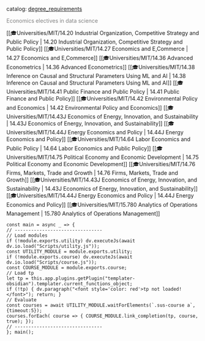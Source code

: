 catalog: [degree_requirements](https://eecsis.mit.edu/degree_requirements.html#ECONDS)

<font style="color: grey">Economics electives in data science</font>

<span class="sus-course">[[🎓Universities/MIT/14.20 Industrial Organization, Competitive Strategy and Public Policy | 14.20 Industrial Organization, Competitive Strategy and Public Policy]]</span>
<span class="sus-course">[[🎓Universities/MIT/14.27 Economics and E,Commerce | 14.27 Economics and E,Commerce]]</span>
<span class="sus-course">[[🎓Universities/MIT/14.36 Advanced Econometrics | 14.36 Advanced Econometrics]]</span>
<span class="sus-course">[[🎓Universities/MIT/14.38 Inference on Causal and Structural Parameters Using ML and AI | 14.38 Inference on Causal and Structural Parameters Using ML and AI]]</span>
<span class="sus-course">[[🎓Universities/MIT/14.41 Public Finance and Public Policy | 14.41 Public Finance and Public Policy]]</span>
<span class="sus-course">[[🎓Universities/MIT/14.42 Environmental Policy and Economics | 14.42 Environmental Policy and Economics]]</span>
<span class="sus-course">[[🎓Universities/MIT/14.43J Economics of Energy, Innovation, and Sustainability | 14.43J Economics of Energy, Innovation, and Sustainability]]</span>
<span class="sus-course">[[🎓Universities/MIT/14.44J Energy Economics and Policy | 14.44J Energy Economics and Policy]]</span>
<span class="sus-course">[[🎓Universities/MIT/14.64 Labor Economics and Public Policy | 14.64 Labor Economics and Public Policy]]</span>
<span class="sus-course">[[🎓Universities/MIT/14.75 Political Economy and Economic Development | 14.75 Political Economy and Economic Development]]</span>
<span class="sus-course">[[🎓Universities/MIT/14.76 Firms, Markets, Trade and Growth | 14.76 Firms, Markets, Trade and Growth]]</span>
<span class="sus-course">[[🎓Universities/MIT/14.43J Economics of Energy, Innovation, and Sustainability | 14.43J Economics of Energy, Innovation, and Sustainability]]</span>
<span class="sus-course">[[🎓Universities/MIT/14.44J Energy Economics and Policy | 14.44J Energy Economics and Policy]]</span>
<span class="sus-course">[[🎓Universities/MIT/15.780 Analytics of Operations Management | 15.780 Analytics of Operations Management]]</span>

```dataviewjs
const main = async _ => {
// --------------------------------
// Load modules
if (!module.exports.utility) dv.executeJs(await dv.io.load("Scripts/utility.js"));
const UTILITY_MODULE = module.exports.utility;
if (!module.exports.course) dv.executeJs(await dv.io.load("Scripts/course.js"));
const COURSE_MODULE = module.exports.course;
// Load tp
let tp = this.app.plugins.getPlugin("templater-obsidian").templater.current_functions_object;
if (!tp) { dv.paragraph("<font style='color: red'>tp not loaded!</font>"); return; }
// Evaluate
const courses = await UTILITY_MODULE.waitForElements(`.sus-course a`, {timeout:5});
courses.forEach( course => { COURSE_MODULE.link_completion(tp, course, true); });
// --------------------------------
}; main();
```